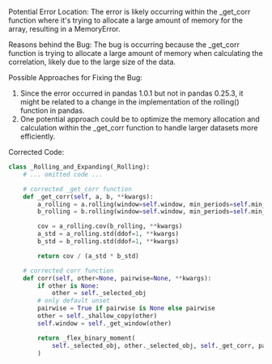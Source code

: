 Potential Error Location:
The error is likely occurring within the _get_corr function where it's trying to allocate a large amount of memory for the array, resulting in a MemoryError.

Reasons behind the Bug:
The bug is occurring because the _get_corr function is trying to allocate a large amount of memory when calculating the correlation, likely due to the large size of the data.

Possible Approaches for Fixing the Bug:
1. Since the error occurred in pandas 1.0.1 but not in pandas 0.25.3, it might be related to a change in the implementation of the rolling() function in pandas.
2. One potential approach could be to optimize the memory allocation and calculation within the _get_corr function to handle larger datasets more efficiently.

Corrected Code:
```python
class _Rolling_and_Expanding(_Rolling):
    # ... omitted code ...

    # corrected _get_corr function
    def _get_corr(self, a, b, **kwargs):
        a_rolling = a.rolling(window=self.window, min_periods=self.min_periods, center=self.center)
        b_rolling = b.rolling(window=self.window, min_periods=self.min_periods, center=self.center)

        cov = a_rolling.cov(b_rolling, **kwargs)
        a_std = a_rolling.std(ddof=1, **kwargs)
        b_std = b_rolling.std(ddof=1, **kwargs)

        return cov / (a_std * b_std)

    # corrected corr function
    def corr(self, other=None, pairwise=None, **kwargs):
        if other is None:
            other = self._selected_obj
        # only default unset
        pairwise = True if pairwise is None else pairwise
        other = self._shallow_copy(other)
        self.window = self._get_window(other)

        return _flex_binary_moment(
            self._selected_obj, other._selected_obj, self._get_corr, pairwise=bool(pairwise), **kwargs
        )
```